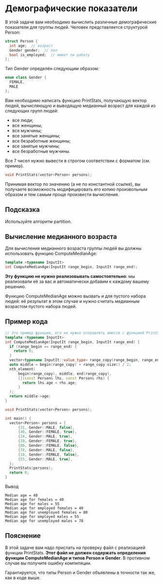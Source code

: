 # Демографические показатели

В этой задаче вам необходимо вычислить различные демографические показатели для группы людей. Человек представляется структурой Person:
```cpp
struct Person {
  int age;  // возраст
  Gender gender;  // пол
  bool is_employed;  // имеет ли работу
};
```
Тип Gender определён следующим образом:
```cpp
enum class Gender {
  FEMALE,
  MALE
};
```
Вам необходимо написать функцию PrintStats, получающую вектор людей, вычисляющую и выводящую медианный возраст для каждой из следующих групп людей:
- все люди;
- все женщины;
- все мужчины;
- все занятые женщины;
- все безработные женщины;
- все занятые мужчины;
- все безработные мужчины.

Все 7 чисел нужно вывести в строгом соответствии с форматом (см. пример).
```cpp
void PrintStats(vector<Person> persons);
```
Принимая вектор по значению (а не по константной ссылке), вы получаете возможность модифицировать его копию произвольным образом и тем самым проще произвести вычисления.

## Подсказка ##
Используйте алгоритм partition.

## Вычисление медианного возраста ##
Для вычисления медианного возраста группы людей вы должны использовать функцию ComputeMedianAge:
```cpp
template <typename InputIt>
int ComputeMedianAge(InputIt range_begin, InputIt range_end);
```
**Эту функцию не нужно реализовывать самостоятельно**: мы реализовали её за вас и автоматически добавим к каждому вашему решению.

Функцию ComputeMedianAge можно вызвать и для пустого набора людей: её результат в этом случае и нужно считать медианным возрастом пустого набора людей.

## Пример кода ##
```cpp
// Это пример функции, его не нужно отправлять вместе с функцией PrintStats
template <typename InputIt>
int ComputeMedianAge(InputIt range_begin, InputIt range_end) {
  if (range_begin == range_end) {
    return 0;
  }
  vector<typename InputIt::value_type> range_copy(range_begin, range_end);
  auto middle = begin(range_copy) + range_copy.size() / 2;
  nth_element(
      begin(range_copy), middle, end(range_copy),
      [](const Person& lhs, const Person& rhs) {
        return lhs.age < rhs.age;
      }
  );
  return middle->age;
}

void PrintStats(vector<Person> persons);

int main() {
  vector<Person> persons = {
      {31, Gender::MALE, false},
      {40, Gender::FEMALE, true},
      {24, Gender::MALE, true},
      {20, Gender::FEMALE, true},
      {80, Gender::FEMALE, false},
      {78, Gender::MALE, false},
      {10, Gender::FEMALE, false},
      {55, Gender::MALE, true},
  };
  PrintStats(persons);
  return 0;
}
```
Вывод
```commandline
Median age = 40
Median age for females = 40
Median age for males = 55
Median age for employed females = 40
Median age for unemployed females = 80
Median age for employed males = 55
Median age for unemployed males = 78
```

## Пояснение ##

В этой задаче вам надо прислать на проверку файл с реализацией функции PrintStats. **Этот файл не должен содержать определения функции ComputeMedianAge и типов Person и Gender**. В противном случае вы получите ошибку компиляции.

Гарантируется, что типы Person и Gender объявлены в точности так же, как в коде выше.
